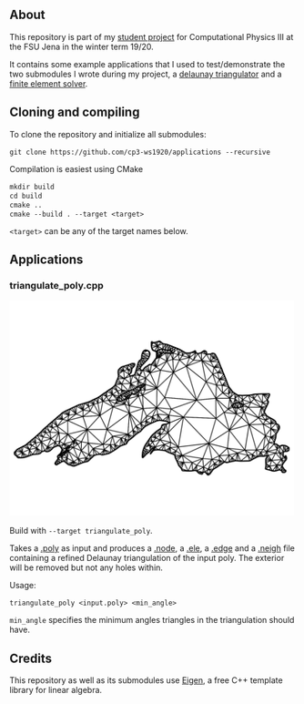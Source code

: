 ## About

This repository is part of my [student project](https://github.com/cp3-ws1920) for Computational Physics III at the FSU Jena in the winter term 19/20.

It contains some example applications that I used to test/demonstrate the two submodules I wrote during my project, a [delaunay triangulator](https://github.com/cp3-ws1920/triangulator) and a [finite element solver](https://github.com/cp3-ws1920/fem_solver).

## Cloning and compiling

To clone the repository and initialize all submodules:
```
git clone https://github.com/cp3-ws1920/applications --recursive
```

Compilation is easiest using CMake

```
mkdir build
cd build
cmake ..
cmake --build . --target <target>
```

`<target>` can be any of the target names below.

## Applications

### triangulate_poly.cpp

<img src="https://github.com/cp3-ws1920/applications/raw/master/preview.png" width="500" />

Build with `--target triangulate_poly`.

Takes a [.poly](https://www.cs.cmu.edu/~quake/triangle.poly.html) as input and produces a [.node](https://www.cs.cmu.edu/~quake/triangle.node.html), a [.ele](https://www.cs.cmu.edu/~quake/triangle.node.html), a [.edge](https://www.cs.cmu.edu/~quake/triangle.node.html) and a [.neigh](https://www.cs.cmu.edu/~quake/triangle.node.html) file containing a refined Delaunay triangulation of the input poly. The exterior will be removed but not any holes within.

Usage:
```
triangulate_poly <input.poly> <min_angle>
```

`min_angle` specifies the minimum angles triangles in the triangulation should have.

## Credits

This repository as well as its submodules use [Eigen](http://eigen.tuxfamily.org/index.php?title=Main_Page), a free C++ template library for linear algebra.
